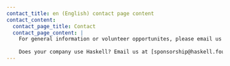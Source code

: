 ```yaml
---
contact_title: en (English) contact page content
contact_content:
  contact_page_title: Contact
  contact_page_content: |
    For general information or volunteer opportunites, please email us at [contact@haskell.foundation](mailto:contact@haskell.foundation). 
    
    Does your company use Haskell? Email us at [sponsorship@haskell.foundation](mailto:sponsorship@haskell.foundation) to join the conversation with other enterprise users of Haskell.
---    
```

